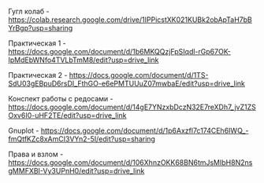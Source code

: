 Гугл колаб - https://colab.research.google.com/drive/1IPPicstXK021KUBk2obApTaH7bBYrBgp?usp=sharing

Практическая 1 - https://docs.google.com/document/d/1b6MKQQzjFpSIqdl-rGp67OK-IpMdEbWNfo4TVLbTmM8/edit?usp=drive_link

Практическая 2 - https://docs.google.com/document/d/1TS-SdU03gEBpuD6rsDI_FthGO-e6ePMTUUuZ07mwbaE/edit?usp=drive_link

Конспект работы с редосами - https://docs.google.com/document/d/14gE7YNzxbDczN32E7reXDh7_jvZ1ZSOxv6I0-uHF2TE/edit?usp=drive_link

Gnuplot - https://docs.google.com/document/d/1p6Axzfl7c174CEh6IWQ_-fmQtfKZc8xAmCI3VYn2-5I/edit?usp=sharing

Права и взлом - https://docs.google.com/document/d/106XhnzOKK68BN6tmJsMIbH8N2nsgMMFXBI-Vy3UPnH0/edit?usp=drive_link
